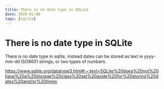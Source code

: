```yaml
---
title: There is no date type in SQLite
date: 2025-01-08
tags: [sqlite]
---
```

# There is no date type in SQLite

There is no date type in sqlite, instead dates can be stored as text ie yyyy-mm-dd ISO8601 strings, or two types of numbers.

https://www.sqlite.org/datatype3.html#:~:text=SQLite%20does%20not%20have%20a%20storage%20class%20set%20aside%20for%20storing%20dates%20and/or%20times